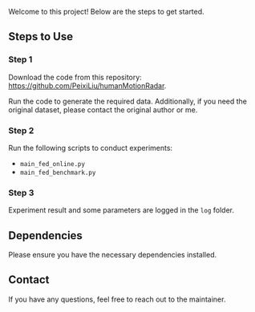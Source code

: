 Welcome to this project! Below are the steps to get started.

## Steps to Use

### Step 1

Download the code from this repository: https://github.com/PeixiLiu/humanMotionRadar.

Run the code to generate the required data. Additionally, if you need the original dataset, please contact the original author or me.

### Step 2

Run the following scripts to conduct experiments:

- `main_fed_online.py`
- `main_fed_benchmark.py`

### Step 3

Experiment result and some parameters are logged in the `log` folder.

## Dependencies

Please ensure you have the necessary dependencies installed.

## Contact

If you have any questions, feel free to reach out to the maintainer.
